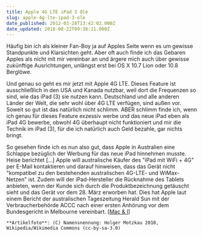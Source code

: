 ```yaml
---
title: Apple 4G LTE iPad 3 Olé
slug: apple-4g-lte-ipad-3-ole
date_published: 2012-03-28T13:42:02.000Z
date_updated: 2018-08-22T09:38:11.000Z
---
```


Häufig bin ich als kleiner Fan-Boy ja auf Apples Seite wenn es um gewisse Standpunkte und Klarsichten geht. Aber oft auch finde ich das Gebaren Apples als nicht mit mir vereinbar an und ärgere mich auch über gewisse zukünftige Ausrichtungen, unlängst erst bei OS X 10.7 Lion oder 10.8 Berglöwe.

Und genau so geht es mir jetzt mit Apple 4G LTE. Dieses Feature ist ausschließlich in den USA und Kanada nutzbar, weil dort die Frequenzen so sind, wie das iPad (3) sie nutzen kann. Deutschland und alle anderen Länder der Welt, die sehr wohl über 4G LTE verfügen, sind außen vor. Soweit so gut ist das natürlich nicht schlimm. ABER schlimm finde ich, wenn ich genau für dieses Feature exzessiv werbe und das neue iPad eben als iPad 4G bewerbe, obwohl 4G überhaupt nicht funktioniert und mir die Technik im iPad (3), für die ich natürlich auch Geld bezahle, gar nichts bringt.

So gesehen finde ich es nun also gut, dass Apple in Australien eine Schlappe bezüglich der Werbung für das neue iPad hinnehmen musste. Heise berichtet [...] Apple will australische Käufer des "iPad mit WiFi + 4G" per E-Mail kontaktieren und darauf hinweisen, dass das Gerät nicht "kompatibel zu den bestehenden australischen 4G-LTE- und WiMax-Netzen" ist. Zudem will der iPad-Hersteller die Rücknahme des Tablets anbieten, wenn der Kunde sich durch die Produktbezeichnung getäuscht sieht und das Gerät vor dem 28. März erworben hat. Dies hat Apple laut einem Bericht der australischen Tageszeitung Herald Sun mit der Verbraucherbehörde ACCC nach einer ersten Anhörung vor dem Bundesgericht in Melbourne vereinbart. [[Mac & I](http://www.heise.de/mac-and-i/meldung/iPad-4G-in-Australien-Apple-will-Ruecknahme-anbieten-1485667.html)]

`**Artikelfoto**: (C) Namensnennung: Holger Motzkau 2010, Wikipedia/Wikimedia Commons (cc-by-sa-3.0)`
